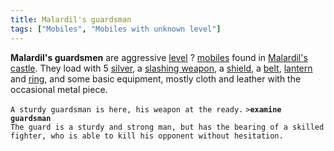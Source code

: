 ```yaml
---
title: Malardil's guardsman
tags: ["Mobiles", "Mobiles with unknown level"]
---
```

**Malardil's guardsmen** are aggressive [level](level "wikilink") ?
[mobiles](mobile "wikilink") found in [Malardil's
castle](Malardil's_castle "wikilink"). They load with 5
[silver](silver "wikilink"), a [slashing
weapon](slashing_weapon "wikilink"), a [shield](shield "wikilink"), a
[belt](plain_leather_belt "wikilink"), [lantern](lantern "wikilink") and
[ring](ring "wikilink"), and some basic equipment, mostly cloth and
leather with the occasional metal piece.

`A sturdy guardsman is here, his weapon at the ready.`
`>`**`examine guardsman`**
`The guard is a sturdy and strong man, but has the bearing of a skilled`
`fighter, who is able to kill his opponent without hesitation.`
 